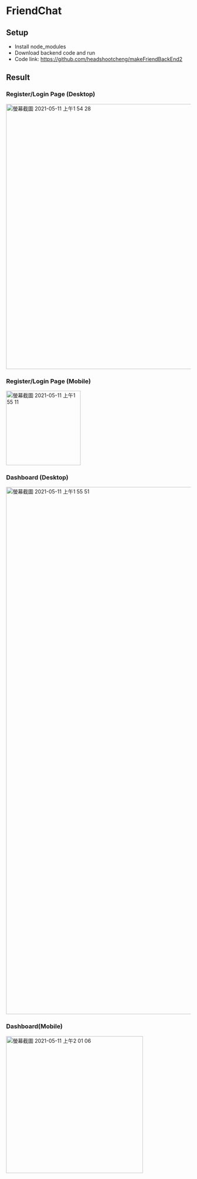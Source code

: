 # FriendChat

## Setup
- Install node_modules
- Download backend code and run 
- Code link: https://github.com/headshootcheng/makeFriendBackEnd2

## Result

### Register/Login Page (Desktop)
<img width="722" alt="螢幕截圖 2021-05-11 上午1 54 28" src="https://user-images.githubusercontent.com/46919822/117706316-bbc5a080-b1ff-11eb-9057-df65b45ebbbc.png">

### Register/Login Page (Mobile)
<img width="203" alt="螢幕截圖 2021-05-11 上午1 55 11" src="https://user-images.githubusercontent.com/46919822/117706461-e57ec780-b1ff-11eb-9bba-3fe7ee2b9377.png">

### Dashboard (Desktop)
<img width="1436" alt="螢幕截圖 2021-05-11 上午1 55 51" src="https://user-images.githubusercontent.com/46919822/117706535-02b39600-b200-11eb-98cd-4017be4c480c.png">

### Dashboard(Mobile)
<img width="373" alt="螢幕截圖 2021-05-11 上午2 01 06" src="https://user-images.githubusercontent.com/46919822/117706661-2b3b9000-b200-11eb-8bb4-14076b752a79.png">
